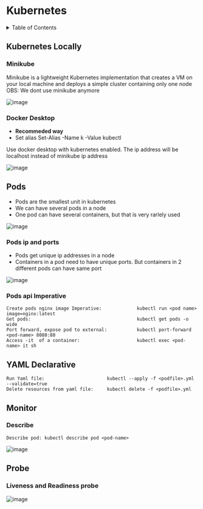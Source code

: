 # Kubernetes


<!-- TABLE OF CONTENTS -->
<details>
  <summary>Table of Contents</summary>
  <ol>
    <li>
      <a href="#kubernetes-locally">Host kubernetes locally</a>
      <ul>
        <li><a href="#minikube">Minikube</a></li>
      </ul>
      <ul>
        <li><a href="#docker-desktop">Docker Desktop</a></li>
      </ul>
    </li>
  </ol>
  <ol>
    <li>
      <a href="#pods">Pods</a>
      <ul>
        <li><a href="#pods">Kubernetes pods</a></li>
      </ul>
      <ul>
        <li><a href="#pods-ip-and-ports">Pods ip and ports</a></li>
      </ul>
       <ul>
        <li><a href="#pods-api-imperative">Pods command</a></li>
      </ul>
    </li>
  </ol>
  <ol>
    <li>
      <a href="#yaml-declarative">Kubernetes declarative YAML</a>
    </li>
  </ol>
    <ol>
    <li>
      <a href="#monitor">Monitor & Manage</a>
      <ul>
        <li><a href="#describe">Describe</a></li>
      </ul>
    </li>
  </ol>
    <ol>
    <li>
      <a href="#probe">Probe</a>
      <ul>
        <li> <a href="#liveness-and-readiness-probe">Liveness and Readiness probe</a></li>
      </ul>
    </li>
</details>

## Kubernetes Locally

### Minikube

Minikube is a lightweight Kubernetes implementation that creates a VM on your local machine and deploys a simple cluster containing only one node
OBS: We dont use minikube anymore

![image](https://user-images.githubusercontent.com/29054168/218310245-a686301f-7fad-4a6c-b896-9a63321d835e.png)


### Docker Desktop

- **Recommeded way**
- Set alias Set-Alias -Name k -Value kubectl

Use docker desktop with kubernetes enabled. The ip address will be localhost instead of minikube ip address

![image](https://user-images.githubusercontent.com/29054168/218310611-e4901125-2990-43ef-920f-f11db306beaf.png)



## Pods

* Pods are the smallest unit in kubernetes
* We can have several pods in a node
* One pod can have several containers, but that is very rarlely used 

![image](https://user-images.githubusercontent.com/29054168/218312449-58a92932-c4f4-459b-8aca-5e07b2d9d461.png)

### Pods ip and ports

* Pods get unique ip addresses in a node
* Containers in a pod need to have unique ports. But containers in 2 different pods can have same port

![image](https://user-images.githubusercontent.com/29054168/218312679-cfc26b24-cc37-4775-849f-e070338103e8.png)

### Pods api Imperative
```
Create pods nginx image Imperative:             kubectl run <pod name> image=nginx:latest
Get pods:                                       kubectl get pods -o wide
Port forward, expose pod to external:           kubectl port-forward <pod-name> 8080:80
Access -it  of a container:                     kubectl exec <pod-name> it sh
```

## YAML Declarative
```
Run Yaml file:                       kubectl --apply -f <podfile>.yml --validate=true
Delete resources from yaml file:     kubectl delete -f <podfile>.yml
```


## Monitor

### Describe

```
Describe pod: kubectl describe pod <pod-name>
```

![image](https://user-images.githubusercontent.com/29054168/218318499-a4dafa41-b6f3-48c7-8d8d-56560d1200e5.png)


## Probe

### Liveness and Readiness probe

![image](https://user-images.githubusercontent.com/29054168/218322682-c0db390a-28c5-44cf-be04-dcb09f920771.png)


